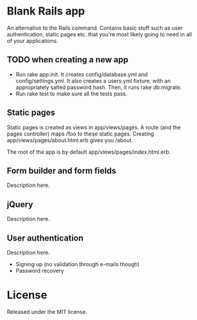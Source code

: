 # Blank Rails app

An alternative to the Rails command. Contains basic stuff such as user authentication, static pages etc. that you're most likely 
going to need in all of your applications.

## TODO when creating a new app

* Run rake app:init. It creates config/database.yml and config/settings.yml. It also creates a users.yml fixture, with an
  appropriately salted password hash. Then, it runs rake db:migrate.
* Run rake test to make sure all the tests pass.

## Static pages

Static pages is created as views in app/views/pages. A route (and the pages controller) maps /foo to these static pages. Creating app/views/pages/about.html.erb gives you /about.

The root of the app is by default app/views/pages/index.html.erb.

## Form builder and form fields

Description here.

## jQuery

Description here.

## User authentication

Description here.

* Signing up (no validation through e-mails though)
* Password recovery

# License

Released under the MIT license.